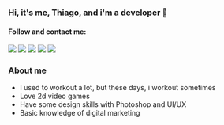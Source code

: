 ### Hi, it's me, Thiago, and i'm a developer 👋

#### Follow and contact me:
<div>
  <a href = "mailto: thiagowfer@gmail.com"><img src="https://img.shields.io/badge/-Gmail-%23EA4335?style=for-the-badge&logo=gmail&logoColor=white" target="_blank"></a>
  <a href="https://www.linkedin.com/in/thiago-silva-80484b2b/" target="_blank"><img src="https://img.shields.io/badge/-LinkedIn-%230077B5?style=for-the-badge&logo=linkedin&logoColor=white" target="_blank"></a>
  <a href="https://instagram.com/thiagowfer" target="_blank"><img src="https://img.shields.io/badge/-Instagram-%23E4405F?style=for-the-badge&logo=instagram&logoColor=white" target="_blank"></a>
  <a href="https://www.youtube.com/channel/UCQVS9YuQKs1z_qC8g5EtzXQ/videos" target="_blank"><img src="https://img.shields.io/badge/-Youtube-%23333?style=for-the-badge&logo=youtube&logoColor=white" target="_blank"></a>
  <a href="https://www.twitter.com/combopixels" target="_blank"><img src="https://img.shields.io/badge/-Twitter-%239aff?style=for-the-badge&logo=twitter&logoColor=blue" target="_blank"></a>  
</div>

### About me
- I used to workout a lot, but these days, i workout sometimes 
- Love 2d video games
- Have some design skills with Photoshop and UI/UX
- Basic knowledge of digital marketing
